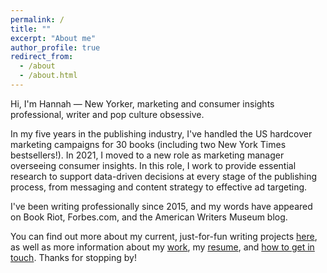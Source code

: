 ```yaml
---
permalink: /
title: ""
excerpt: "About me"
author_profile: true
redirect_from: 
  - /about
  - /about.html
---
```


Hi, I'm Hannah — New Yorker, marketing and consumer insights professional, writer and pop culture obsessive. 

In my five years in the publishing industry, I've handled the US hardcover marketing campaigns for 30 books (including two New York Times bestsellers!). In 2021, I moved to a new role as marketing manager overseeing consumer insights. In this role, I work to provide essential research to support data-driven decisions at every stage of the publishing process, from messaging and content strategy to effective ad targeting. 

I've been writing professionally since 2015, and my words have appeared on Book Riot, Forbes.com, and the American Writers Museum blog. 

You can find out more about my current, just-for-fun writing projects [here](https://hannahmengler.github.io/writing/), as well as more information about my [work](https://hannahmengler.github.io/marketing/), my [resume](https://hannahmengler.github.io/resume/), and [how to get in touch](https://hannahmengler.github.io/contact/). Thanks for stopping by!